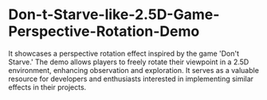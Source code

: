 # Don-t-Starve-like-2.5D-Game-Perspective-Rotation-Demo
It showcases a perspective rotation effect inspired by the game 'Don't Starve.' The demo allows players to freely rotate their viewpoint in a 2.5D environment, enhancing observation and exploration. It serves as a valuable resource for developers and enthusiasts interested in implementing similar effects in their projects.
